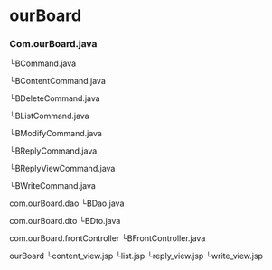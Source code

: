 # ourBoard
<html><body>
<h3>Com.ourBoard.java</h3>

  └BCommand.java
  
  └BContentCommand.java
  
  └BDeleteCommand.java
  
  └BListCommand.java
  
  └BModifyCommand.java
  
  └BReplyCommand.java
  
  └BReplyViewCommand.java
  
  └BWriteCommand.java

com.ourBoard.dao
	└BDao.java

com.ourBoard.dto
	└BDto.java

com.ourBoard.frontController
	└BFrontController.java

ourBoard
	└content_view.jsp
	└list.jsp
	└reply_view.jsp
	└write_view.jsp
